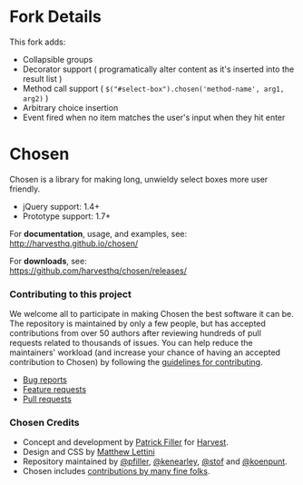 # Fork Details

This fork adds:

* Collapsible groups
* Decorator support ( programatically alter content as it's inserted into the result list )
* Method call support ( `$("#select-box").chosen('method-name', arg1, arg2)` )
* Arbitrary choice insertion
* Event fired when no item matches the user's input when they hit enter


# Chosen

Chosen is a library for making long, unwieldy select boxes more user friendly.

- jQuery support: 1.4+
- Prototype support: 1.7+

For **documentation**, usage, and examples, see:  
http://harvesthq.github.io/chosen/

For **downloads**, see:  
https://github.com/harvesthq/chosen/releases/

### Contributing to this project

We welcome all to participate in making Chosen the best software it can be. The repository is maintained by only a few people, but has accepted contributions from over 50 authors after reviewing hundreds of pull requests related to thousands of issues. You can help reduce the maintainers' workload (and increase your chance of having an accepted contribution to Chosen) by following the
[guidelines for contributing](contributing.md).

* [Bug reports](contributing.md#bugs)
* [Feature requests](contributing.md#features)
* [Pull requests](contributing.md#pull-requests)

### Chosen Credits

- Concept and development by [Patrick Filler](http://patrickfiller.com) for [Harvest](http://getharvest.com/).
- Design and CSS by [Matthew Lettini](http://matthewlettini.com/)
- Repository maintained by [@pfiller](http://github.com/pfiller), [@kenearley](http://github.com/kenearley), [@stof](http://github.com/stof) and [@koenpunt](http://github.com/koenpunt).
- Chosen includes [contributions by many fine folks](https://github.com/harvesthq/chosen/contributors).
